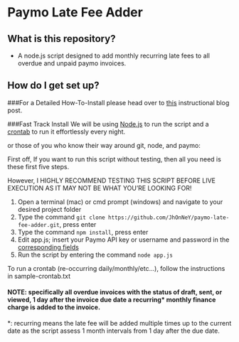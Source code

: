 # Paymo Late Fee Adder #

## What is this repository? ##

* A node.js script designed to add monthly recurring late fees to all overdue and unpaid paymo invoices.

## How do I get set up? ##

###For a Detailed How-To-Install please head over to [this](https://www.legendwebsolutions.com/blog/auto-add-late-fees-to-paymo-invoices) instructional blog post.

###Fast Track Install
We will be using [Node.js](https://nodejs.org/en/) to run the script and a [crontab](http://www.computerhope.com/unix/ucrontab.htm) to run it effortlessly every night.

or those of you who know their way around git, node, and paymo:

First off, If you want to run this script without testing, then all you need is these first five steps.

However, I HIGHLY RECOMMEND TESTING THIS SCRIPT BEFORE LIVE EXECUTION AS IT MAY NOT BE WHAT YOU’RE LOOKING FOR!

1. Open a terminal (mac) or cmd prompt (windows) and navigate to your desired project folder
2. Type the command `git clone https://github.com/JhOnNeY/paymo-late-fee-adder.git`, press enter
3. Type the command `npm install`, press enter
4. Edit app.js; insert your Paymo API key or username and password in the [corresponding fields](https://github.com/JhOnNeY/paymo-late-fee-adder/blob/master/app.js#L46-L47)
5. Run the script by entering the command `node app.js`

To run a crontab (re-occurring daily/monthly/etc...), follow the instructions in sample-crontab.txt


#### NOTE: specifically all overdue invoices with the status of draft, sent, or viewed, 1 day after the invoice due date a recurring* monthly finance charge is added to the invoice. 

*: recurring means the late fee will be added multiple times up to the current date as the script assess 1 month intervals from 1 day after the due date.
